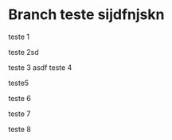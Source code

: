 # Branch teste sijdfnjskn

teste 1

teste 2sd

teste 3
asdf
teste 4

teste5

teste 6

teste 7

teste 8
